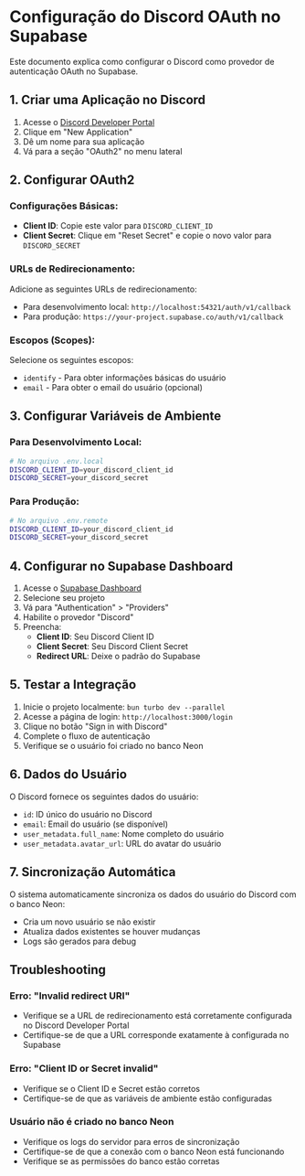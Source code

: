 # Configuração do Discord OAuth no Supabase

Este documento explica como configurar o Discord como provedor de autenticação OAuth no Supabase.

## 1. Criar uma Aplicação no Discord

1. Acesse o [Discord Developer Portal](https://discord.com/developers/applications)
2. Clique em "New Application"
3. Dê um nome para sua aplicação
4. Vá para a seção "OAuth2" no menu lateral

## 2. Configurar OAuth2

### Configurações Básicas:
- **Client ID**: Copie este valor para `DISCORD_CLIENT_ID`
- **Client Secret**: Clique em "Reset Secret" e copie o novo valor para `DISCORD_SECRET`

### URLs de Redirecionamento:
Adicione as seguintes URLs de redirecionamento:
- Para desenvolvimento local: `http://localhost:54321/auth/v1/callback`
- Para produção: `https://your-project.supabase.co/auth/v1/callback`

### Escopos (Scopes):
Selecione os seguintes escopos:
- `identify` - Para obter informações básicas do usuário
- `email` - Para obter o email do usuário (opcional)

## 3. Configurar Variáveis de Ambiente

### Para Desenvolvimento Local:
```bash
# No arquivo .env.local
DISCORD_CLIENT_ID=your_discord_client_id
DISCORD_SECRET=your_discord_secret
```

### Para Produção:
```bash
# No arquivo .env.remote
DISCORD_CLIENT_ID=your_discord_client_id
DISCORD_SECRET=your_discord_secret
```

## 4. Configurar no Supabase Dashboard

1. Acesse o [Supabase Dashboard](https://supabase.com/dashboard)
2. Selecione seu projeto
3. Vá para "Authentication" > "Providers"
4. Habilite o provedor "Discord"
5. Preencha:
   - **Client ID**: Seu Discord Client ID
   - **Client Secret**: Seu Discord Client Secret
   - **Redirect URL**: Deixe o padrão do Supabase

## 5. Testar a Integração

1. Inicie o projeto localmente: `bun turbo dev --parallel`
2. Acesse a página de login: `http://localhost:3000/login`
3. Clique no botão "Sign in with Discord"
4. Complete o fluxo de autenticação
5. Verifique se o usuário foi criado no banco Neon

## 6. Dados do Usuário

O Discord fornece os seguintes dados do usuário:
- `id`: ID único do usuário no Discord
- `email`: Email do usuário (se disponível)
- `user_metadata.full_name`: Nome completo do usuário
- `user_metadata.avatar_url`: URL do avatar do usuário

## 7. Sincronização Automática

O sistema automaticamente sincroniza os dados do usuário do Discord com o banco Neon:
- Cria um novo usuário se não existir
- Atualiza dados existentes se houver mudanças
- Logs são gerados para debug

## Troubleshooting

### Erro: "Invalid redirect URI"
- Verifique se a URL de redirecionamento está corretamente configurada no Discord Developer Portal
- Certifique-se de que a URL corresponde exatamente à configurada no Supabase

### Erro: "Client ID or Secret invalid"
- Verifique se o Client ID e Secret estão corretos
- Certifique-se de que as variáveis de ambiente estão configuradas

### Usuário não é criado no banco Neon
- Verifique os logs do servidor para erros de sincronização
- Certifique-se de que a conexão com o banco Neon está funcionando
- Verifique se as permissões do banco estão corretas
